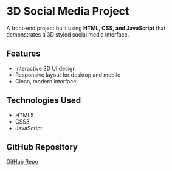 # 3D Social Media Project  

A front-end project built using **HTML, CSS, and JavaScript** that demonstrates a 3D styled social media interface.  

## Features  
- Interactive 3D UI design  
- Responsive layout for desktop and mobile  
- Clean, modern interface  

## Technologies Used  
- HTML5  
- CSS3  
- JavaScript  

## GitHub Repository  
[GitHub Repo](https://github.com/06Akshitha/3Dsocialmediaproject)  
